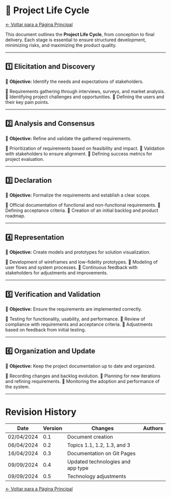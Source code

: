 # 📌 Project Life Cycle

[← Voltar para a Página Principal](../../index.md)

This document outlines the **Project Life Cycle**, from conception to final delivery. Each stage is essential to ensure structured development, minimizing risks, and maximizing the product quality.

---

## **1️⃣ Elicitation and Discovery**

📌 **Objective:** Identify the needs and expectations of stakeholders.

🔹 Requirements gathering through interviews, surveys, and market analysis.
🔹 Identifying project challenges and opportunities.
🔹 Defining the users and their key pain points.

---

## **2️⃣ Analysis and Consensus**

📌 **Objective:** Refine and validate the gathered requirements.

🔹 Prioritization of requirements based on feasibility and impact.
🔹 Validation with stakeholders to ensure alignment.
🔹 Defining success metrics for project evaluation.

---

## **3️⃣ Declaration**

📌 **Objective:** Formalize the requirements and establish a clear scope.

🔹 Official documentation of functional and non-functional requirements.
🔹 Defining acceptance criteria.
🔹 Creation of an initial backlog and product roadmap.

---

## **4️⃣ Representation**

📌 **Objective:** Create models and prototypes for solution visualization.

🔹 Development of wireframes and low-fidelity prototypes.
🔹 Modeling of user flows and system processes.
🔹 Continuous feedback with stakeholders for adjustments and improvements.

---

## **5️⃣ Verification and Validation**

📌 **Objective:** Ensure the requirements are implemented correctly.

🔹 Testing for functionality, usability, and performance.
🔹 Review of compliance with requirements and acceptance criteria.
🔹 Adjustments based on feedback from initial testing.

---

## **6️⃣ Organization and Update**

📌 **Objective:** Keep the project documentation up to date and organized.

🔹 Recording changes and backlog evolution.
🔹 Planning for new iterations and refining requirements.
🔹 Monitoring the adoption and performance of the system.

---



# Revision History

| Date       | Version | Changes                           | Authors |
| ---------- | ------- | --------------------------------- | ------- |
| 02/04/2024 | 0.1     | Document creation                 |         |
| 06/04/2024 | 0.2     | Topics 1.1, 1.2, 1.3, and 3       |         |
| 16/04/2024 | 0.3     | Documentation on Git Pages        |         |
| 09/09/2024 | 0.4     | Updated technologies and app type |         |
| 09/09/2024 | 0.5     | Technology adjustments            |         |

[← Voltar para a Página Principal](../../index.md)

